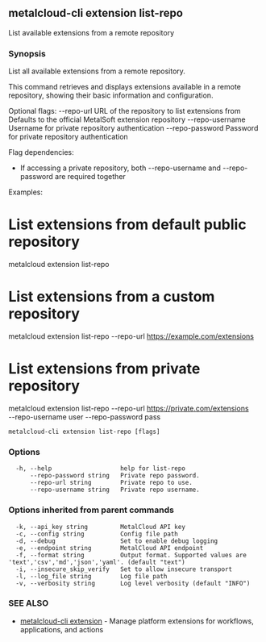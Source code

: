 ## metalcloud-cli extension list-repo

List available extensions from a remote repository

### Synopsis

List all available extensions from a remote repository.

This command retrieves and displays extensions available in a remote repository,
showing their basic information and configuration.

Optional flags:
  --repo-url        URL of the repository to list extensions from
                   Defaults to the official MetalSoft extension repository
  --repo-username   Username for private repository authentication
  --repo-password   Password for private repository authentication

Flag dependencies:
  - If accessing a private repository, both --repo-username and --repo-password
    are required together

Examples:
  # List extensions from default public repository
  metalcloud extension list-repo
  
  # List extensions from a custom repository
  metalcloud extension list-repo --repo-url https://example.com/extensions
  
  # List extensions from private repository
  metalcloud extension list-repo --repo-url https://private.com/extensions \
    --repo-username user --repo-password pass

```
metalcloud-cli extension list-repo [flags]
```

### Options

```
  -h, --help                   help for list-repo
      --repo-password string   Private repo password.
      --repo-url string        Private repo to use.
      --repo-username string   Private repo username.
```

### Options inherited from parent commands

```
  -k, --api_key string         MetalCloud API key
  -c, --config string          Config file path
  -d, --debug                  Set to enable debug logging
  -e, --endpoint string        MetalCloud API endpoint
  -f, --format string          Output format. Supported values are 'text','csv','md','json','yaml'. (default "text")
  -i, --insecure_skip_verify   Set to allow insecure transport
  -l, --log_file string        Log file path
  -v, --verbosity string       Log level verbosity (default "INFO")
```

### SEE ALSO

* [metalcloud-cli extension](metalcloud-cli_extension.md)	 - Manage platform extensions for workflows, applications, and actions

